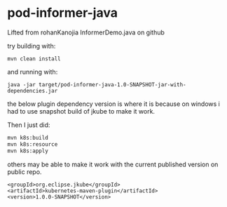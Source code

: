 # pod-informer-java
Lifted from rohanKanojia InformerDemo.java on github

try building with:

```mvn clean install```


and running with:

```java -jar target/pod-informer-java-1.0-SNAPSHOT-jar-with-dependencies.jar```


the below plugin dependency version is where it is because on windows i had to use snapshot build of jkube to make it work.

Then I just did:
```sh
mvn k8s:build
mvn k8s:resource
mvn k8s:apply
```
others may be able to make it work with the current published version on public repo.

```
<groupId>org.eclipse.jkube</groupId>
<artifactId>kubernetes-maven-plugin</artifactId>
<version>1.0.0-SNAPSHOT</version>
```
